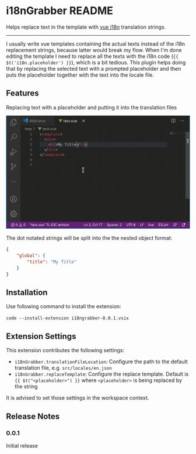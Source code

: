 # i18nGrabber README

Helps replace text in the template with [vue i18n](https://kazupon.github.io/vue-i18n/) translation strings.

***

I usually write vue templates containing the actual texts instead of the
i18n replacement strings, because latter would break my flow. When I'm done
editing the template I need to replace all the texts with the i18n code
(`{{ $t('i18n.placeholder') }}`), which is a bit tedious. This plugin helps 
doing that by replacing the selected text with a prompted placeholder and then
puts the placeholder together with the text into the locale file.

## Features

Replacing text with a placeholder and putting it into the translation files

![usage](images/i18ngrabber.gif)

The dot notated strings will be split into the the nested object format:

```json
{
    "global": {
        "title": "My Title"
    }
}


```

## Installation

Use following command to install the extension:

`code --install-extension i18ngrabber-0.0.1.vsix` 

## Extension Settings

This extension contributes the following settings:

* `i18nGrabber.translationFileLocation`: Configure the path to the default translation file, e.g. `src/locales/en.json`
* `i18nGrabber.replaceTemplate`: Configure the replace template. Default is `{{ $t("<placeholder>") }}` where `<placeholder>` is being replaced by the string 

It is advised to set those settings in the workspace context.


## Release Notes

### 0.0.1

Initial release
